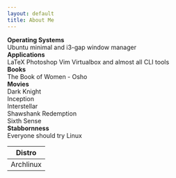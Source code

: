 ```yaml
---
layout: default
title: About Me
---
```

**Operating Systems**  
Ubuntu minimal and i3-gap window manager  
**Applications**  
LaTeX Photoshop Vim Virtualbox and almost all CLI tools  
**Books**  
The Book of Women - Osho  
**Movies**  
Dark Knight  
Inception  
Interstellar  
Shawshank Redemption  
Sixth Sense  
**Stabbornness**  
Everyone should try Linux  

Distro |
--- |
Archlinux |
